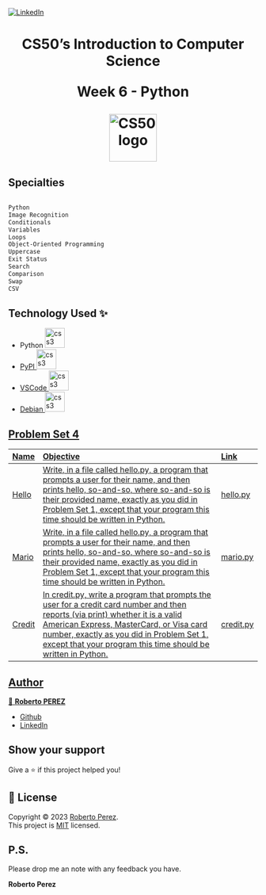 <a href="https://www.linkedin.com/in/pejir/" target="_blank"><img src="https://img.shields.io/badge/LinkedIn-blue?style=flat&logo=linkedin&labelColor=blue" alt="LinkedIn" /></a>

<h1 align="center">CS50’s Introduction to Computer Science
  
Week 6 -  Python

<a href="https://github.com/PeJiR/Harvard-s-Professional-Certificate-in-Computer-Science-for-Python-Programming.git">
  <img src="https://media.licdn.com/dms/image/C4E0BAQGYjmmBCvqLmg/company-logo_200_200/0/1631309789389?e=1720051200&amp;v=beta&amp;t=bZH--2YGsjzmL1rsyx6O15g9k-41VyNXKV4HKGEYTaw" loading="lazy" alt="CS50 logo" id="ember490" class="evi-image lazy-image ember-view org-top-card-primary-content__logo" width="96" height="96">
</a>

</h1>


<!---
<p>
  <img alt="Version" src="https://img.shields.io/badge/version-pejir-blue.svg?cacheSeconds=2592000" />
  <a href="pejir" target="_blank">
    <img alt="Documentation" src="https://img.shields.io/badge/documentation-yes-brightgreen.svg" />
  </a>
  <a href="https://opensource.org/license/mit/" target="_blank">
    <img alt="License: MIT" src="https://img.shields.io/badge/License-MIT-yellow.svg" />
  </a>
  <a href="https://twitter.com/PerezPejir84" target="_blank">
    <img alt="Twitter: pejir" src="https://img.shields.io/twitter/follow/pejir.svg?style=social" />
  </a>
</p>
--->

## Specialties
```sh 

Python
Image Recognition
Conditionals
Variables
Loops
Object-Oriented Programming
Uppercase
Exit Status
Search
Comparison
Swap
CSV

```

## Technology Used ✨

- Python  <a href="https://www.w3schools.com/css/" target="_blank" rel="noreferrer"> <img src="https://cdn.jsdelivr.net/gh/devicons/devicon@latest/icons/python/python-original.svg" alt="css3" width="40" height="40"/>
- PyPI  <a href="https://www.w3schools.com/css/" target="_blank" rel="noreferrer"> <img src="https://cdn.jsdelivr.net/gh/devicons/devicon@latest/icons/pypi/pypi-original.svg" alt="css3" width="40" height="40"/> 
- VSCode  <a href="https://www.w3schools.com/css/" target="_blank" rel="noreferrer"> <img src="https://cdn.jsdelivr.net/gh/devicons/devicon@latest/icons/vscode/vscode-original.svg" alt="css3" width="40" height="40"/>
- Debian  <a href="https://www.w3schools.com/css/" target="_blank" rel="noreferrer"> <img src="https://cdn.jsdelivr.net/gh/devicons/devicon@latest/icons/debian/debian-original-wordmark.svg" alt="css3" width="40" height="40"/>
 
## Problem Set 4 

| Name  | Objective          | Link                     |
| :--- | :--------------- | :------------------------- |
| Hello  | [Write, in a file called hello.py, a program that prompts a user for their name, and then prints hello, so-and-so, where so-and-so is their provided name, exactly as you did in Problem Set 1, except that your program this time should be written in Python.](https://cs50.harvard.edu/x/2023/psets/6/hello/)  |[hello.py ](https://github.com/PeJiR/Harvard-s-Professional-Certificate-in-Computer-Science-for-Python-Programming/blob/main/CS50X%20%7C%20%20Introduction%20to%20Computer%20Science/Week%206%20%20Python/hello.py)|
|Mario  | [Write, in a file called hello.py, a program that prompts a user for their name, and then prints hello, so-and-so, where so-and-so is their provided name, exactly as you did in Problem Set 1, except that your program this time should be written in Python.](https://cs50.harvard.edu/x/2023/psets/6/mario/less/)  |[mario.py ](https://github.com/PeJiR/Harvard-s-Professional-Certificate-in-Computer-Science-for-Python-Programming/blob/main/CS50X%20%7C%20%20Introduction%20to%20Computer%20Science/Week%206%20%20Python/mario.py)|
|Credit | [In credit.py, write a program that prompts the user for a credit card number and then reports (via print) whether it is a valid American Express, MasterCard, or Visa card number, exactly as you did in Problem Set 1, except that your program this time should be written in Python.](https://cs50.harvard.edu/x/2023/psets/6/credit/)  |[credit.py ](https://github.com/PeJiR/Harvard-s-Professional-Certificate-in-Computer-Science-for-Python-Programming/blob/main/CS50X%20%7C%20%20Introduction%20to%20Computer%20Science/Week%206%20%20Python/mario.py)|
 
 

## Author

👤 **Roberto PEREZ**

<!--- 
* [Website](https://pejir.github.io/robertoportfolio.io/ )
* [Twitter](https://twitter.com/pejir)--->
* [Github](https://github.com/pejir)
* [LinkedIn](https://linkedin.com/in/pejir)

<!---
## 🤝 Contributing

Contributions, issues and feature requests are welcome!<br />Feel free to check [issues page](pejir). You can also take a look at the [contributing guide](pejir).
---> 
 
## Show your support

Give a ⭐️ if this project helped you!

<!---
<a href="https://www.patreon.com/pejir">
  <img src="https://c5.patreon.com/external/logo/become_a_patron_button@2x.png" width="160">
</a>
--->

## 📝 License

Copyright © 2023 [Roberto Perez](https://github.com/PeJiR).<br />
This project is [MIT](https://opensource.org/license/mit/) licensed.


P.S.
------------

Please drop me an note with any feedback you have.

**Roberto Perez**

